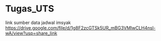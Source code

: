 # Tugas_UTS
link sumber data jadwal imsyak
https://drive.google.com/file/d/1g8F2zcGTSk5UR_mBG3VMlwCLH4nsl-wA/view?usp=share_link
